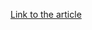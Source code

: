 [Link to the article](https://docs.microsoft.com/en-us/powershell/module/exchange/get-inboxrule?view=exchange-ps)
